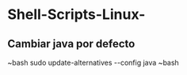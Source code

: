 # Shell-Scripts-Linux-

## Cambiar java por defecto

~bash
sudo update-alternatives --config java
~bash
